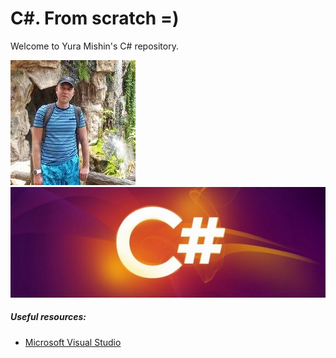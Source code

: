 # С#. From scratch =)

Welcome to Yura Mishin's C# repository.

![Photo](https://github.com/MishinCorp/cs/blob/master/img/avatar.jpg)![Photo](https://github.com/MishinCorp/cs/blob/master/img/cs_logo.jpg)

##### Useful resources:
+ [Microsoft Visual Studio](https://www.visualstudio.com/en-us/downloads)